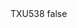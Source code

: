 <?xml version="1.0" encoding="UTF-8"?>
<CustomMetadata xmlns="http://soap.sforce.com/2006/04/metadata">
    <label>TXU538</label>
    <protected>false</protected>
</CustomMetadata>
